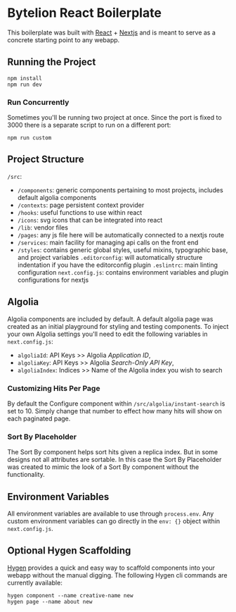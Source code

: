# Bytelion React Boilerplate

This boilerplate was built with [React](https://reactjs.org/) + [Nextjs](https://nextjs.org/) and is meant to serve as a concrete starting point to any webapp.

## Running the Project

```
npm install
npm run dev
```

### Run Concurrently

Sometimes you'll be running two project at once. Since the port is fixed to 3000 there is a separate script to run on a different port:

```
npm run custom
```

## Project Structure

`/src`:
  * `/components`: generic components pertaining to most projects, includes default algolia components
  * `/contexts`: page persistent context provider
  * `/hooks`: useful functions to use within react
  * `/icons`: svg icons that can be integrated into react
  * `/lib`: vendor files
  * `/pages`: any js file here will be automatically connected to a nextjs route
  * `/services`: main facility for managing api calls on the front end
  * `/styles`: contains generic global styles, useful mixins, typographic base, and project variables
`.editorconfig`: will automatically structure indentation if you have the editorconfig plugin
`.eslintrc`: main linting configuration
`next.config.js`: contains environment variables and plugin configurations for nextjs

## Algolia

Algolia components are included by default. A default algolia page was created as an initial playground for styling and testing components. To inject your own Algolia settings you'll need to edit the following variables in `next.config.js`:

* `algoliaId`: API Keys >> Algolia _Application ID_,
* `algoliaKey`: API Keys >> Algolia _Search-Only API Key_,
* `algoliaIndex`: Indices >> Name of the Algolia index you wish to search

### Customizing Hits Per Page

By default the Configure component within `/src/algolia/instant-search` is set to 10. Simply change that number to effect how many hits will show on each paginated page.

### Sort By Placeholder

The Sort By component helps sort hits given a replica index. But in some designs not all attributes are sortable. In this case the Sort By Placeholder was created to mimic the look of a Sort By component without the functionality.


## Environment Variables

All environment variables are available to use through `process.env`. Any custom environment variables can go directly in the `env: {}` object within `next.config.js`.


## Optional Hygen Scaffolding

[Hygen](https://www.hygen.io/templates/) provides a quick and easy way to scaffold components into your webapp without the manual digging. The following Hygen cli commands are currently available:

```
hygen component --name creative-name new
hygen page --name about new
```
